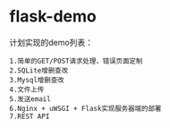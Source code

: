 # flask-demo
计划实现的demo列表：

```
1.简单的GET/POST请求处理，错误页面定制
2.SQLite增删查改
3.Mysql增删查改
4.文件上传
5.发送email
6.Nginx + uWSGI + Flask实现服务器端的部署
7.REST API
```

